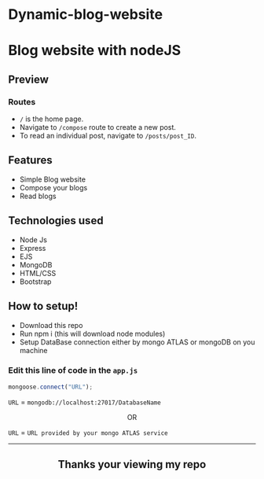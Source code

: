 # Dynamic-blog-website
# Blog website with nodeJS

## Preview 

### Routes

* <code>/</code> is the home page.
* Navigate to <code>/compose</code> route to create a new post.
* To read an individual post, navigate to <code>/posts/post_ID</code>.

## Features

* Simple Blog website
* Compose your blogs
* Read blogs

## Technologies used

* Node Js
* Express
* EJS
* MongoDB
* HTML/CSS
* Bootstrap

## How to setup!

* Download this repo
* Run npm i (this will download node modules)
* Setup DataBase connection either by mongo ATLAS or mongoDB on you machine

### Edit this line of code in the `app.js`

```JavaScript
mongoose.connect("URL");
```

`URL` = `mongodb://localhost:27017/DatabaseName`

<p align="center"> OR 

`URL` = `URL provided by your mongo ATLAS service`

---

## <p align="center">  Thanks your viewing my repo



